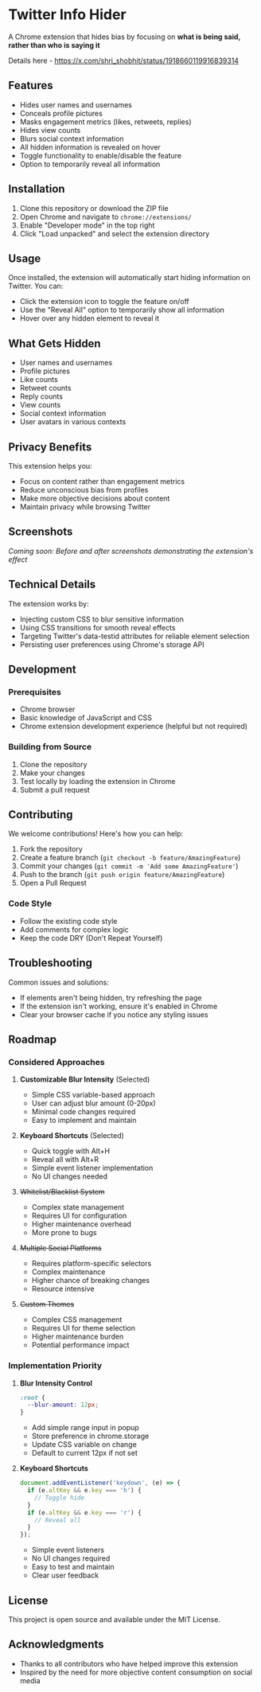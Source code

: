 # Twitter Info Hider

A Chrome extension that hides bias by focusing on **what is being said, rather than who is saying it**

Details here - https://x.com/shri_shobhit/status/1918660119916839314

## Features

- Hides user names and usernames
- Conceals profile pictures
- Masks engagement metrics (likes, retweets, replies)
- Hides view counts
- Blurs social context information
- All hidden information is revealed on hover
- Toggle functionality to enable/disable the feature
- Option to temporarily reveal all information

## Installation

1. Clone this repository or download the ZIP file
2. Open Chrome and navigate to `chrome://extensions/`
3. Enable "Developer mode" in the top right
4. Click "Load unpacked" and select the extension directory

## Usage

Once installed, the extension will automatically start hiding information on Twitter. You can:

- Click the extension icon to toggle the feature on/off
- Use the "Reveal All" option to temporarily show all information
- Hover over any hidden element to reveal it

## What Gets Hidden

- User names and usernames
- Profile pictures
- Like counts
- Retweet counts
- Reply counts
- View counts
- Social context information
- User avatars in various contexts

## Privacy Benefits

This extension helps you:
- Focus on content rather than engagement metrics
- Reduce unconscious bias from profiles
- Make more objective decisions about content
- Maintain privacy while browsing Twitter

## Screenshots

*Coming soon: Before and after screenshots demonstrating the extension's effect*

## Technical Details

The extension works by:
- Injecting custom CSS to blur sensitive information
- Using CSS transitions for smooth reveal effects
- Targeting Twitter's data-testid attributes for reliable element selection
- Persisting user preferences using Chrome's storage API

## Development

### Prerequisites
- Chrome browser
- Basic knowledge of JavaScript and CSS
- Chrome extension development experience (helpful but not required)

### Building from Source
1. Clone the repository
2. Make your changes
3. Test locally by loading the extension in Chrome
4. Submit a pull request

## Contributing

We welcome contributions! Here's how you can help:

1. Fork the repository
2. Create a feature branch (`git checkout -b feature/AmazingFeature`)
3. Commit your changes (`git commit -m 'Add some AmazingFeature'`)
4. Push to the branch (`git push origin feature/AmazingFeature`)
5. Open a Pull Request

### Code Style
- Follow the existing code style
- Add comments for complex logic
- Keep the code DRY (Don't Repeat Yourself)

## Troubleshooting

Common issues and solutions:
- If elements aren't being hidden, try refreshing the page
- If the extension isn't working, ensure it's enabled in Chrome
- Clear your browser cache if you notice any styling issues

## Roadmap

### Considered Approaches

1. **Customizable Blur Intensity** (Selected)
   - Simple CSS variable-based approach
   - User can adjust blur amount (0-20px)
   - Minimal code changes required
   - Easy to implement and maintain

2. **Keyboard Shortcuts** (Selected)
   - Quick toggle with Alt+H
   - Reveal all with Alt+R
   - Simple event listener implementation
   - No UI changes needed

3. ~~Whitelist/Blacklist System~~
   - Complex state management
   - Requires UI for configuration
   - Higher maintenance overhead
   - More prone to bugs

4. ~~Multiple Social Platforms~~
   - Requires platform-specific selectors
   - Complex maintenance
   - Higher chance of breaking changes
   - Resource intensive

5. ~~Custom Themes~~
   - Complex CSS management
   - Requires UI for theme selection
   - Higher maintenance burden
   - Potential performance impact

### Implementation Priority

1. **Blur Intensity Control**
   ```css
   :root {
     --blur-amount: 12px;
   }
   ```
   - Add simple range input in popup
   - Store preference in chrome.storage
   - Update CSS variable on change
   - Default to current 12px if not set

2. **Keyboard Shortcuts**
   ```javascript
   document.addEventListener('keydown', (e) => {
     if (e.altKey && e.key === 'h') {
       // Toggle hide
     }
     if (e.altKey && e.key === 'r') {
       // Reveal all
     }
   });
   ```
   - Simple event listeners
   - No UI changes required
   - Easy to test and maintain
   - Clear user feedback

## License

This project is open source and available under the MIT License.

## Acknowledgments

- Thanks to all contributors who have helped improve this extension
- Inspired by the need for more objective content consumption on social media 